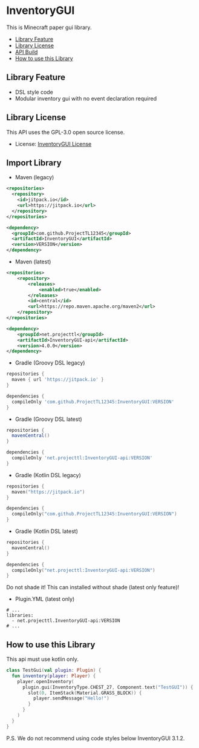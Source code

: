 # InventoryGUI
This is Minecraft paper gui library.

* [Library Feature](https://github.com/ProjectTL12345/InventoryGUI#library-feature)
* [Library License](https://github.com/ProjectTL12345/InventoryGUI#library-license)
* [API Build](https://github.com/ProjectTL12345/InventoryGUI#import-library)
* [How to use this Library](https://github.com/ProjectTL12345/InventoryGUI#how-to-use-this-library)

## Library Feature
* DSL style code
* Modular inventory gui with no event declaration required

## Library License
This API uses the GPL-3.0 open source license.
* License: [InventoryGUI License](https://github.com/ProjectTL12345/InventoryGUI/blob/master/LICENSE)

## Import Library

* Maven (legacy)
```XML
<repositories>
  <repository>
    <id>jitpack.io</id>
    <url>https://jitpack.io</url>
  </repository>
</repositories>

<dependency>
  <groupId>com.github.ProjectTL12345</groupId>
  <artifactId>InventoryGUI</artifactId>
  <version>VERSION</version>
</dependency>
```

* Maven (latest)
```XML
<repositories>
    <repository>
        <releases>
            <enabled>true</enabled>
        </releases>
        <id>central</id>
        <url>https://repo.maven.apache.org/maven2</url>
    </repository>
</repositories>

<dependency>
    <groupId>net.projecttl</groupId>
    <artifactId>InventoryGUI-api</artifactId>
    <version>4.0.0</version>
</dependency>
```

* Gradle (Groovy DSL legacy)
```groovy
repositories {
  maven { url 'https://jitpack.io' }
}

dependencies {
  compileOnly 'com.github.ProjectTL12345:InventoryGUI:VERSION'
}
```

* Gradle (Groovy DSL latest)
```groovy
repositories {
  mavenCentral()
}

dependencies {
  compileOnly 'net.projecttl:InventoryGUI-api:VERSION'
}
```

* Gradle (Kotlin DSL legacy)
```kotlin
repositories {
  maven("https://jitpack.io")
}

dependencies {
  compileOnly("com.github.ProjectTL12345:InventoryGUI:VERSION")
}
```

* Gradle (Kotlin DSL latest)
```kotlin
repositories {
  mavenCentral()
}

dependencies {
  compileOnly("net.projecttl:InventoryGUI-api:VERSION")
}
```
Do not shade it! This can installed without shade (latest only feature)!

* Plugin.YML (latest only)
```
# ...
libraries:
  - net.projecttl.InventoryGUI-api:VERSION
# ...
```

## How to use this Library
This api must use kotlin only.
```Kotlin
class TestGui(val plugin: Plugin) {
  fun inventory(player: Player) {
    player.openInventory(
      plugin.gui(InventoryType.CHEST_27, Component.text("TestGUI")) {
        slot(0, ItemStack(Material.GRASS_BLOCK)) {
          player.sendMessage("Hello!")
        }
      }
    )
  }
}
```
P.S. We do not recommend using code styles below InventoryGUI 3.1.2.

